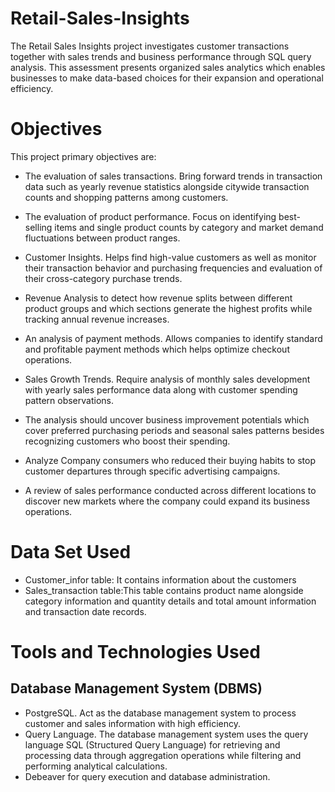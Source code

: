 # Retail-Sales-Insights
The Retail Sales Insights project investigates customer transactions together with sales trends and business performance through SQL query analysis. This assessment presents organized sales analytics which enables businesses to make data-based choices for their expansion and operational efficiency.

# Objectives

This project  primary objectives  are:

- The evaluation of sales transactions. Bring forward trends in transaction data such as yearly revenue statistics alongside citywide transaction counts and shopping patterns among customers.

- The evaluation of product performance. Focus on identifying best-selling items and single product counts by category and market demand fluctuations between product ranges.

- Customer Insights. Helps find high-value customers as well as monitor their transaction behavior and purchasing frequencies and evaluation of their cross-category purchase trends.

- Revenue Analysis to detect how revenue splits between different product groups and which sections generate the highest profits while tracking annual revenue increases.

- An analysis of payment methods. Allows companies to identify standard and profitable payment methods which helps optimize checkout operations.

- Sales Growth Trends. Require analysis of monthly sales development with yearly sales performance data along with customer spending pattern observations.

- The analysis should uncover business improvement potentials which cover preferred purchasing periods and seasonal sales patterns besides recognizing customers who boost their spending.

- Analyze Company consumers who reduced their buying habits to stop customer departures through specific advertising campaigns.

- A review of sales performance conducted across different locations to discover new markets where the company could expand its business operations.

# Data Set Used

- Customer_infor table: It contains information about the customers
- Sales_transaction table:This table contains product name alongside category information and quantity details and total amount information and transaction date records.

# Tools and Technologies Used

## Database Management System (DBMS)

- PostgreSQL. Act as the database management system to process customer and sales information with high efficiency.
- Query Language. The database management system uses the query language SQL (Structured Query Language) for retrieving and processing data through aggregation operations while filtering and performing analytical calculations.
- Debeaver for query execution and database administration.

